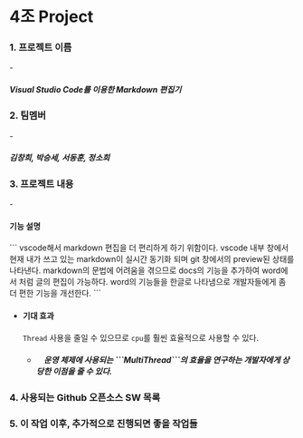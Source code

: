 # 4조 Project
<H3>1. 프로젝트 이름</H3>
- <H5>Visual Studio Code를 이용한 Markdown 편집기</H5>

<H3>2. 팀멤버</H3>
- <H5>김창희, 박승세, 서동훈, 정소희</H5>

<H3>3. 프로젝트 내용</H3>
- <H4>기능 설명</H4>
```
vscode해서 markdown 편집을 더 편리하게 하기 위함이다.
vscode 내부 창에서 현재 내가 쓰고 있는 markdown이 실시간 동기화 되며 git 창에서의 preview된 상태를 나타낸다. 
markdown의 문법에 어려움을 겪으므로 docs의 기능을 추가하여 word에서 처럼 글의 편집이 가능하다.
word의 기능들을 한글로 나타냄으로 개발자들에게 좀 더 편한 기능을 개선한다. ```
    
- <H4>기대 효과</H4>
   
   ```Thread``` 사용을 줄일 수 있으므로 ```cpu```를 훨씬 효율적으로 사용할 수 있다.</H5>
    - <H5>&nbsp;&nbsp;&nbsp;&nbsp;운영 체제에 사용되는 ```MultiThread```의 효율을 연구하는 개발자에게 상당한 이점을 줄 수 있다.</H5>




<H3>4. 사용되는 Github 오픈소스 SW 목록</H3>




<H3>5. 이 작업 이후, 추가적으로 진행되면 좋을 작업들</H3>

